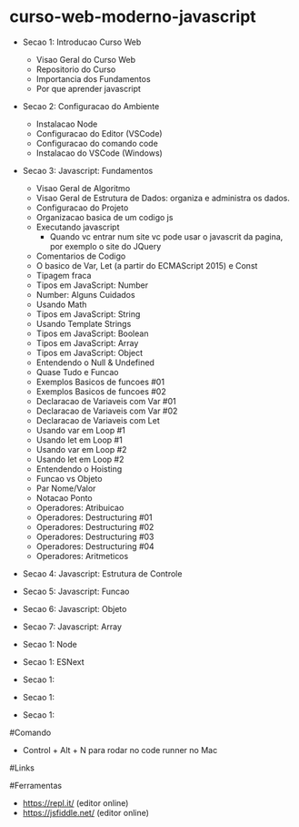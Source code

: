 # curso-web-moderno-javascript

- Secao 1: Introducao Curso Web

  - Visao Geral do Curso Web
  - Repositorio do Curso
  - Importancia dos Fundamentos
  - Por que aprender javascript

- Secao 2: Configuracao do Ambiente

  - Instalacao Node
  - Configuracao do Editor (VSCode)
  - Configuracao do comando code
  - Instalacao do VSCode (Windows)

- Secao 3: Javascript: Fundamentos

  - Visao Geral de Algoritmo
  - Visao Geral de Estrutura de Dados: organiza e administra os dados.
  - Configuracao do Projeto
  - Organizacao basica de um codigo js
  - Executando javascript
    - Quando vc entrar num site vc pode usar o javascrit da pagina, por exemplo o
      site do JQuery
  - Comentarios de Codigo
  - O basico de Var, Let (a partir do ECMAScript 2015) e Const
  - Tipagem fraca
  - Tipos em JavaScript: Number
  - Number: Alguns Cuidados
  - Usando Math
  - Tipos em JavaScript: String
  - Usando Template Strings
  - Tipos em JavaScript: Boolean
  - Tipos em JavaScript: Array
  - Tipos em JavaScript: Object
  - Entendendo o Null & Undefined
  - Quase Tudo e Funcao
  - Exemplos Basicos de funcoes #01
  - Exemplos Basicos de funcoes #02
  - Declaracao de Variaveis com Var #01
  - Declaracao de Variaveis com Var #02
  - Declaracao de Variaveis com Let
  - Usando var em Loop #1
  - Usando let em Loop #1
  - Usando var em Loop #2
  - Usando let em Loop #2
  - Entendendo o Hoisting
  - Funcao vs Objeto
  - Par Nome/Valor
  - Notacao Ponto
  - Operadores: Atribuicao
  - Operadores: Destructuring #01
  - Operadores: Destructuring #02
  - Operadores: Destructuring #03
  - Operadores: Destructuring #04
  - Operadores: Aritmeticos

* Secao 4: Javascript: Estrutura de Controle

* Secao 5: Javascript: Funcao

* Secao 6: Javascript: Objeto

* Secao 7: Javascript: Array

* Secao 1: Node

* Secao 1: ESNext

* Secao 1:

* Secao 1:

* Secao 1:

#Comando

- Control + Alt + N para rodar no code runner no Mac

#Links

#Ferramentas

- https://repl.it/ (editor online)
- https://jsfiddle.net/ (editor online)
